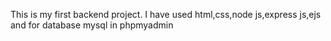 This is my first backend project.
I have used html,css,node js,express js,ejs and for database mysql in phpmyadmin
